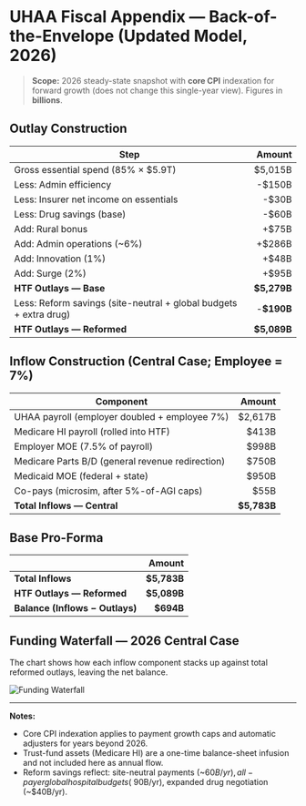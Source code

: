 # UHAA Fiscal Appendix — Back-of-the-Envelope (Updated Model, 2026)

> **Scope:** 2026 steady-state snapshot with **core CPI** indexation for forward growth (does not change this single-year view). Figures in **billions**.

## Outlay Construction
Step | Amount
---|---:
Gross essential spend (85% × $5.9T) | $5,015B
Less: Admin efficiency | -$150B
Less: Insurer net income on essentials | -$30B
Less: Drug savings (base) | -$60B
Add: Rural bonus | +$75B
Add: Admin operations (~6%) | +$286B
Add: Innovation (1%) | +$48B
Add: Surge (2%) | +$95B
**HTF Outlays — Base** | **$5,279B**
Less: Reform savings (site-neutral + global budgets + extra drug) | -**$190B**
**HTF Outlays — Reformed** | **$5,089B**

## Inflow Construction (Central Case; Employee = 7%)
Component | Amount
---|---:
UHAA payroll (employer doubled + employee 7%) | $2,617B
Medicare HI payroll (rolled into HTF) | $413B
Employer MOE (7.5% of payroll) | $998B
Medicare Parts B/D (general revenue redirection) | $750B
Medicaid MOE (federal + state) | $950B
Co-pays (microsim, after 5%-of-AGI caps) | $55B
**Total Inflows — Central** | **$5,783B**

## Base Pro-Forma
|  | Amount |
|---|---:|
| **Total Inflows** | **$5,783B** |
| **HTF Outlays — Reformed** | **$5,089B** |
| **Balance (Inflows − Outlays)** | **$694B** |

## Funding Waterfall — 2026 Central Case
The chart shows how each inflow component stacks up against total reformed outlays, leaving the net balance.

![Funding Waterfall](sandbox:/mnt/data/UHAA_funding_waterfall_2026.png)

---
**Notes:**
- Core CPI indexation applies to payment growth caps and automatic adjusters for years beyond 2026.
- Trust-fund assets (Medicare HI) are a one-time balance-sheet infusion and not included here as annual flow.
- Reform savings reflect: site-neutral payments (~$60B/yr), all-payer global hospital budgets (~$90B/yr), expanded drug negotiation (~$40B/yr).